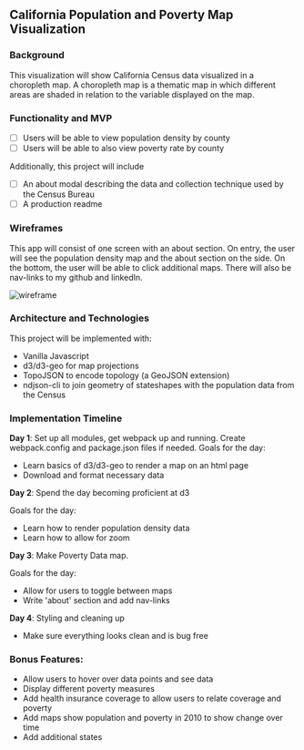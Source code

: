 ## California Population and Poverty Map Visualization

### Background

This visualization will show California Census data visualized in a choropleth map. A choropleth map is a thematic map in which different areas are shaded in relation to the variable displayed on the map.

### Functionality and MVP

- [ ] Users will be able to view population density by county
- [ ] Users will be able to also view poverty rate by county

Additionally, this project will include
- [ ] An about modal describing the data and collection technique used by the Census Bureau
- [ ] A production readme

### Wireframes

This app will consist of one screen with an about section. On entry, the user will see the population density map and the about section on the side. On the bottom, the user will be able to click additional maps. There will also be nav-links to my github and linkedIn.

![wireframe](images/DataViz.png)

### Architecture and Technologies

This project will be implemented with:

- Vanilla Javascript
- d3/d3-geo for map projections
- TopoJSON to encode topology (a GeoJSON extension)
- ndjson-cli to join geometry of stateshapes with the population data from the Census

### Implementation Timeline

**Day 1**: Set up all modules, get webpack up and running. Create webpack.config and package.json files if needed.
Goals for the day:
- Learn basics of d3/d3-geo to render a map on an html page
- Download and format necessary data

**Day 2**: Spend the day becoming proficient at d3

Goals for the day:
- Learn how to render population density data
- Learn how to allow for zoom

**Day 3**: Make Poverty Data map.

Goals for the day:

- Allow for users to toggle between maps
- Write 'about' section and add nav-links

**Day 4**: Styling and cleaning up

- Make sure everything looks clean and is bug free

### Bonus Features:

- Allow users to hover over data points and see data
- Display different poverty measures
- Add health insurance coverage to allow users to relate coverage and poverty  
- Add maps show population and poverty in 2010 to show change over time
- Add additional states
